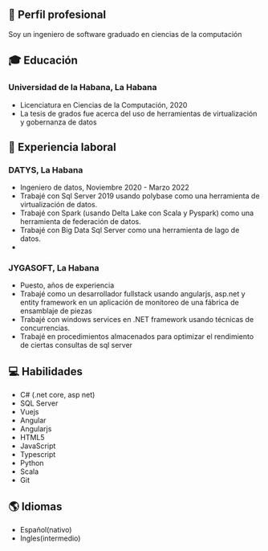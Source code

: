 ## 💼 Perfil profesional
Soy un ingeniero de software graduado en ciencias de la computación

## 🎓 Educación

### Universidad de la Habana, La Habana
- Licenciatura en Ciencias de la Computación, 2020
- La tesis de grados fue acerca del uso de herramientas de virtualización y gobernanza de datos

## 💼 Experiencia laboral

### DATYS, La Habana
- Ingeniero de datos, Noviembre 2020 - Marzo 2022
- Trabajé con Sql Server 2019 usando polybase como una herramienta de virtualización de datos.
- Trabajé con Spark (usando Delta Lake con Scala y Pyspark) como una herramienta de federación de datos.
- Trabajé con Big Data Sql Server como una herramienta de lago de datos.
-
### JYGASOFT, La Habana
- Puesto, años de experiencia
- Trabajé como un desarrollador fullstack  usando angularjs, asp.net y entity framework en un aplicación de monitoreo de una fábrica de ensamblaje de piezas
- Trabajé con windows services en .NET framework usando técnicas de concurrencias.
- Trabajé en procedimientos almacenados para optimizar el rendimiento de ciertas consultas de sql server

## 💻 Habilidades

- C# (.net core, asp net)
- SQL Server
- Vuejs
- Angular
- Angularjs
- HTML5
- JavaScript
- Typescript
- Python
- Scala
- Git

## 🌎 Idiomas

- Español(nativo)
- Ingles(intermedio)
